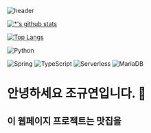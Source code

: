 ![header](https://capsule-render.vercel.app/api?type=wave&color=auto&height=300&section=header&text=맛집추천웹페이지&fontSize=95)

[![*'s github stats](https://github-readme-stats.vercel.app/api?username=mokacheese)](https://github.com/mokacheese)


[![Top Langs](https://github-readme-stats.vercel.app/api/top-langs/?username=mokacheese)](https://github.com/mokacheese/restaurant)


![Python](https://img.shields.io/badge/-C-123456?style=flat-square&logo=C&logoColor=black)

![Spring](https://img.shields.io/badge/-Spring-6DB33F?style=for-the-badge&logo=Spring&logoColor=white)
![TypeScript](https://img.shields.io/badge/-TypeScript-3178C6?style=flat-square&logo=TypeScript&logoColor=white)
![Serverless](https://img.shields.io/badge/-Serverless-FD5750?style=flat-square&logo=Serverless&logoColor=magenta)
![MariaDB](https://img.shields.io/badge/-MariaDB-1F305F?style=flat-square&logo=mariadb&logoColor=white)




# 안녕하세요 조규연입니다. 👋
## 이 웹페이지 프로젝트는 맛집을

